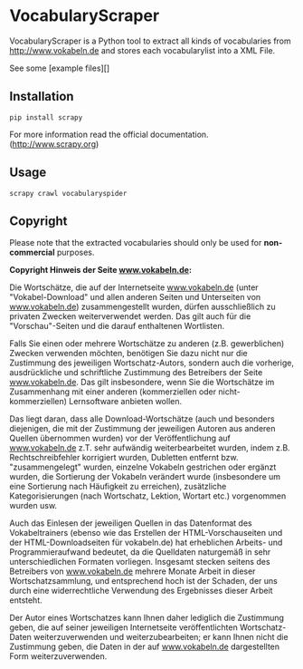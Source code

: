 VocabularyScraper
=================

VocabularyScraper is a Python tool to extract all kinds of vocabularies from http://www.vokabeln.de and stores each
vocabularylist into a XML File.

See some [example files][]

Installation
------------

```
pip install scrapy
```

For more information read the official documentation. (http://www.scrapy.org)

Usage
-----

```
scrapy crawl vocabularyspider
```

Copyright
---------

Please note that the extracted vocabularies should only be used for **non-commercial** purposes. 

**Copyright Hinweis der Seite www.vokabeln.de:**

Die Wortschätze, die auf der Internetseite www.vokabeln.de (unter "Vokabel-Download" und allen anderen Seiten und Unterseiten von www.vokabeln.de) zusammengestellt wurden, dürfen ausschließlich zu privaten Zwecken weiterverwendet werden. Das gilt auch für die "Vorschau"-Seiten und die darauf enthaltenen Wortlisten.

Falls Sie einen oder mehrere Wortschätze zu anderen (z.B. gewerblichen) Zwecken verwenden möchten, benötigen Sie dazu nicht nur die Zustimmung des jeweiligen Wortschatz-Autors, sondern auch die vorherige, ausdrückliche und schriftliche Zustimmung des Betreibers der Seite www.vokabeln.de. Das gilt insbesondere, wenn Sie die Wortschätze im Zusammenhang mit einer anderen (kommerziellen oder nicht-kommerziellen) Lernsoftware anbieten wollen.

Das liegt daran, dass alle Download-Wortschätze (auch und besonders diejenigen, die mit der Zustimmung der jeweiligen Autoren aus anderen Quellen übernommen wurden) vor der Veröffentlichung auf www.vokabeln.de z.T. sehr aufwändig weiterbearbeitet wurden, indem z.B. Rechtschreibfehler korrigiert wurden, Dubletten entfernt bzw. "zusammengelegt" wurden, einzelne Vokabeln gestrichen oder ergänzt wurden, die Sortierung der Vokabeln verändert wurde (insbesondere um eine Sortierung nach Häufigkeit zu erreichen), zusätzliche Kategorisierungen (nach Wortschatz, Lektion, Wortart etc.) vorgenommen wurden usw.

Auch das Einlesen der jeweiligen Quellen in das Datenformat des Vokabeltrainers (ebenso wie das Erstellen der HTML-Vorschauseiten und der HTML-Downloadseiten für vokabeln.de) hat erheblichen Arbeits- und Programmieraufwand bedeutet, da die Quelldaten naturgemäß in sehr unterschiedlichen Formaten vorliegen. Insgesamt stecken seitens des Betreibers von www.vokabeln.de mehrere Monate Arbeit in dieser Wortschatzsammlung, und entsprechend hoch ist der Schaden, der uns durch eine widerrechtliche Verwendung des Ergebnisses dieser Arbeit entsteht.

Der Autor eines Wortschatzes kann Ihnen daher lediglich die Zustimmung geben, die auf seiner jeweiligen Internetseite veröffentlichten Wortschatz-Daten weiterzuverwenden und weiterzubearbeiten; er kann Ihnen nicht die Zustimmung geben, die Daten in der auf www.vokabeln.de dargestellten Form weiterzuverwenden.

